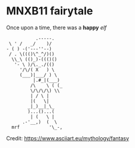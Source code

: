 # MNXB11 fairytale

Once upon a time,
there was a **happy** _elf_

```
           .-----.
 \ ' /   _/    )/
- ( ) -('---''--)
 / . \((()\^_^/)()
  \\_\ (()_)-((()()
   '- \ )/\._./(()
     '/\/( X   ) \
     (___)|___/ ) \
          |.#_|(___)
         /\    \ ( (_
         \/\/\/\) \\
         | / \ |
         |(   \|
        _|_)__|_\_
        )...()...(
         | (   \ |     
      .-'__,)  (  \
  mrf           '\_-,
```
Credit: <https://www.asciiart.eu/mythology/fantasy>
